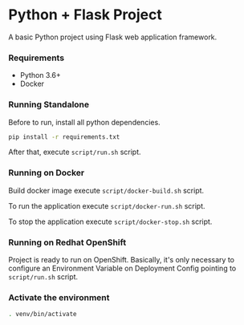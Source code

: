 
# Python + Flask Project

A basic Python project using Flask web application framework.

### Requirements

- Python 3.6+
- Docker

### Running Standalone

Before to run, install all python dependencies.

```bash
pip install -r requirements.txt
```

After that, execute `script/run.sh` script.

### Running on Docker

Build docker image execute `script/docker-build.sh` script.

To run the application execute `script/docker-run.sh` script.

To stop the application execute `script/docker-stop.sh` script.

### Running on Redhat OpenShift

Project is ready to run on OpenShift.
Basically, it's only necessary to configure an Environment Variable on Deployment Config pointing to `script/run.sh` script.

### Activate the environment

```bash
. venv/bin/activate
```

